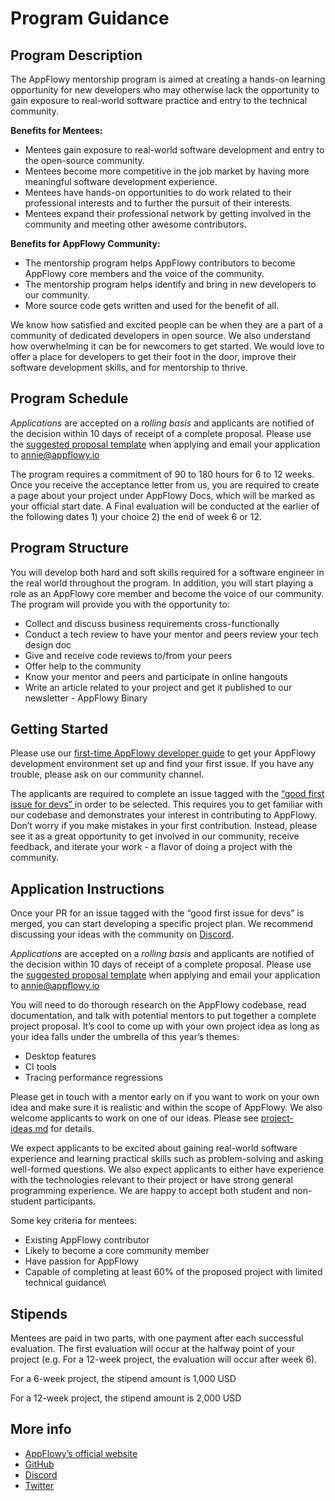 # Program Guidance

## **Program Description**

The AppFlowy mentorship program is aimed at creating a hands-on learning opportunity for new developers who may otherwise lack the opportunity to gain exposure to real-world software practice and entry to the technical community.

**Benefits for Mentees:**

* Mentees gain exposure to real-world software development and entry to the open-source community.
* Mentees become more competitive in the job market by having more meaningful software development experience.
* Mentees have hands-on opportunities to do work related to their professional interests and to further the pursuit of their interests.
* Mentees expand their professional network by getting involved in the community and meeting other awesome contributors.

**Benefits for AppFlowy Community:**

* The mentorship program helps AppFlowy contributors to become AppFlowy core members and the voice of the community.
* The mentorship program helps identify and bring in new developers to our community.
* More source code gets written and used for the benefit of all.

We know how satisfied and excited people can be when they are a part of a community of dedicated developers in open source. We also understand how overwhelming it can be for newcomers to get started. We would love to offer a place for developers to get their foot in the door, improve their software development skills, and for mentorship to thrive.



## Program Schedule

_Applications_ are accepted on a _rolling basis_ and applicants are notified of the decision within 10 days of receipt of a complete proposal. Please use the [suggested proposal template](proposal-template.md) when applying and email your application to annie@appflowy.io&#x20;

The program requires a commitment of 90 to 180 hours for 6 to 12 weeks. Once you receive the acceptance letter from us, you are required to create a page about your project under AppFlowy Docs, which will be marked as your official start date. A Final evaluation will be conducted at the earlier of the following dates 1) your choice 2) the end of week 6 or 12.



## Program Structure

You will develop both hard and soft skills required for a software engineer in the real world throughout the program. In addition, you will start playing a role as an AppFlowy core member and become the voice of our community. The program will provide you with the opportunity to:

* Collect and discuss business requirements cross-functionally
* Conduct a tech review to have your mentor and peers review your tech design doc
* Give and receive code reviews to/from your peers
* Offer help to the community
* Know your mentor and peers and participate in online hangouts
* Write an article related to your project and get it published to our newsletter - AppFlowy Binary



## **Getting Started**&#x20;

Please use our [first-time AppFlowy developer guide](https://appflowy.gitbook.io/docs/essential-documentation/contribute-to-appflowy/contributing-to-appflowy#your-first-codebase-contribution) to get your AppFlowy development environment set up and find your first issue. If you have any trouble, please ask on our community channel.

The applicants are required to complete an issue tagged with the [“good first issue for devs” ](https://github.com/AppFlowy-IO/AppFlowy/labels/good%20first%20issue%20for%20devs)in order to be selected. This requires you to get familiar with our codebase and demonstrates your interest in contributing to AppFlowy. Don’t worry if you make mistakes in your first contribution. Instead, please see it as a great opportunity to get involved in our community, receive feedback, and iterate your work - a flavor of doing a project with the community.



## Application Instructions&#x20;

Once your PR for an issue tagged with the “good first issue for devs” is merged, you can start developing a specific project plan. We recommend discussing your ideas with the community on [Discord](https://discord.gg/9Q2xaN37tV).

_Applications_ are accepted on a _rolling basis_ and applicants are notified of the decision within 10 days of receipt of a complete proposal. Please use the [suggested proposal template](proposal-template.md) when applying and email your application to annie@appflowy.io

You will need to do thorough research on the AppFlowy codebase, read documentation, and talk with potential mentors to put together a complete project proposal. It’s cool to come up with your own project idea as long as your idea falls under the umbrella of this year’s themes:&#x20;

* Desktop features&#x20;
* CI tools&#x20;
* Tracing performance regressions

Please get in touch with a mentor early on if you want to work on your own idea and make sure it is realistic and within the scope of AppFlowy. We also welcome applicants to work on one of our ideas. Please see [project-ideas.md](../appflowy-mentorship-program/project-ideas.md "mention") for details.

We expect applicants to be excited about gaining real-world software experience and learning practical skills such as problem-solving and asking well-formed questions. We also expect applicants to either have experience with the technologies relevant to their project or have strong general programming experience. We are happy to accept both student and non-student participants.

Some key criteria for mentees:

* Existing AppFlowy contributor&#x20;
* Likely to become a core community member
* Have passion for AppFlowy
* Capable of completing at least 60% of the proposed project with limited technical guidance\


## Stipends

Mentees are paid in two parts, with one payment after each successful evaluation. The first evaluation will occur at the halfway point of your project (e.g. For a 12-week project, the evaluation will occur after week 6).

For a 6-week project, the stipend amount is 1,000 USD

For a 12-week project, the stipend amount is 2,000 USD

##

## More info&#x20;

* [AppFlowy’s official website](https://www.appflowy.io/)
* [GitHub](https://github.com/AppFlowy-IO/AppFlowy)
* [Discord](https://discord.gg/9Q2xaN37tV)
* [Twitter](https://twitter.com/appflowy)
